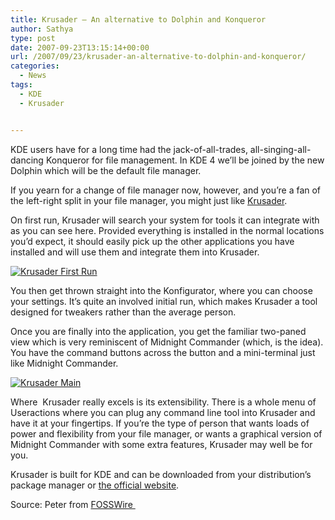 ```yaml
---
title: Krusader – An alternative to Dolphin and Konqueror
author: Sathya
type: post
date: 2007-09-23T13:15:14+00:00
url: /2007/09/23/krusader-an-alternative-to-dolphin-and-konqueror/
categories:
  - News
tags:
  - KDE
  - Krusader


---
```

KDE users have for a long time had the jack-of-all-trades, all-singing-all-dancing Konqueror for file management. In KDE 4 we’ll be joined by the new Dolphin which will be the default file manager.

If you yearn for a change of file manager now, however, and you’re a fan of the left-right split in your file manager, you might just like [Krusader][1].

On first run, Krusader will search your system for tools it can integrate with as you can see here. Provided everything is installed in the normal locations you’d expect, it should easily pick up the other applications you have installed and will use them and integrate them into Krusader.

[![Krusader First Run][2]][3]

You then get thrown straight into the Konfigurator, where you can choose your settings. It’s quite an involved initial run, which makes Krusader a tool designed for tweakers rather than the average person.

Once you are finally into the application, you get the familiar two-paned view which is very reminiscent of Midnight Commander (which, is the idea). You have the command buttons across the button and a mini-terminal just like Midnight Commander.

[![Krusader Main][4]][5]

Where  Krusader really excels is its extensibility. There is a whole menu of Useractions where you can plug any command line tool into Krusader and have it at your fingertips. If you’re the type of person that wants loads of power and flexibility from your file manager, or wants a graphical version of Midnight Commander with some extra features, Krusader may well be for you.

Krusader is built for KDE and can be downloaded from your distribution’s package manager or [the official website][1].

Source: Peter from [FOSSWire ][6]

 [1]: https://krusader.sourceforge.net/
 [2]: https://sathyasays.com/wp-content/uploads/2007/09/krusaderfirstrun.thumbnail.png
 [3]: https://sathyasays.com/wp-content/uploads/2007/09/krusaderfirstrun.png "Krusader First Run"
 [4]: https://sathyasays.com/wp-content/uploads/2007/09/krusadermain.thumbnail.png
 [5]: https://sathyasays.com/wp-content/uploads/2007/09/krusadermain.png "Krusader Main"
 [6]: https://fosswire.com/2007/09/23/krusader-the-alternative-kde-file-browser/